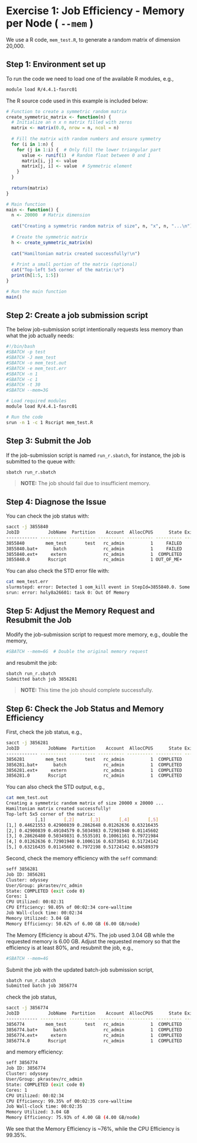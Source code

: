 # Exercise 1: Job Efficiency - Memory per Node ( `--mem` )

We use a R code, `mem_test.R`, to generate a random matrix of dimension 20,000.  

## Step 1: Environment set up
To run the code we need to load one of the available R modules, e.g.,

```bash
module load R/4.4.1-fasrc01
```

 The R source code used in this example  is included  below:

```r
# Function to create a symmetric random matrix
create_symmetric_matrix <- function(n) {
  # Initialize an n x n matrix filled with zeros
  matrix <- matrix(0.0, nrow = n, ncol = n)
  
  # Fill the matrix with random numbers and ensure symmetry
  for (i in 1:n) {
    for (j in 1:i) {  # Only fill the lower triangular part
      value <- runif(1)  # Random float between 0 and 1
      matrix[i, j] <- value
      matrix[j, i] <- value  # Symmetric element
    }
  }
  
  return(matrix)
}

# Main function
main <- function() {
  n <- 20000  # Matrix dimension
  
  cat("Creating a symmetric random matrix of size", n, "x", n, "...\n")
  
  # Create the symmetric matrix
  h <- create_symmetric_matrix(n)
  
  cat("Hamiltonian matrix created successfully!\n")
  
  # Print a small portion of the matrix (optional)
  cat("Top-left 5x5 corner of the matrix:\n")
  print(h[1:5, 1:5])
}

# Run the main function
main()
```

## Step 2: Create a job submission  script

The below job-submission script intentionally requests less memory than what the job
actually needs:

```bash
#!/bin/bash
#SBATCH -p test
#SBATCH -J mem_test
#SBATCH -o mem_test.out
#SBATCH -e mem_test.err
#SBATCH -n 1
#SBATCH -c 1
#SBATCH -t 30
#SBATCH --mem=3G 

# Load required modules
module load R/4.4.1-fasrc01

# Run the code
srun -n 1 -c 1 Rscript mem_test.R
```

## Step 3: Submit the Job

If the job-submission script is named `run_r.sbatch`, for instance, the job 
is submitted to the queue with:

```bash
sbatch run_r.sbatch
```
>**NOTE:** The job should fail due to insufficient memory. 

## Step 4: Diagnose the Issue

You can check the job status with:

```bash
sacct -j 3855840
JobID           JobName  Partition    Account  AllocCPUS      State ExitCode 
------------ ---------- ---------- ---------- ---------- ---------- -------- 
3855840        mem_test       test   rc_admin          1     FAILED      1:0 
3855840.bat+      batch              rc_admin          1     FAILED      1:0 
3855840.ext+     extern              rc_admin          1  COMPLETED      0:0 
3855840.0       Rscript              rc_admin          1 OUT_OF_ME+    0:125 
```

You can also check the STD error file with:

```bash
cat mem_test.err 
slurmstepd: error: Detected 1 oom_kill event in StepId=3855840.0. Some of the step tasks have been OOM Killed.
srun: error: holy8a26601: task 0: Out Of Memory
```

## Step 5: Adjust the Memory Request and Resubmit the Job

Modify the job-submission script to request more memory, e.g., double the memory,

```bash
#SBATCH --mem=6G  # Double the original memory request 
```

and resubmit the job:

```bash
sbatch run_r.sbatch 
Submitted batch job 3856281
```

>**NOTE:** This time the job should complete successfully.

## Step 6: Check the Job Status and Memory Efficiency

First, check the job status, e.g.,
```bash
sacct -j 3856281
JobID           JobName  Partition    Account  AllocCPUS      State ExitCode 
------------ ---------- ---------- ---------- ---------- ---------- -------- 
3856281        mem_test       test   rc_admin          1  COMPLETED      0:0 
3856281.bat+      batch              rc_admin          1  COMPLETED      0:0 
3856281.ext+     extern              rc_admin          1  COMPLETED      0:0 
3856281.0       Rscript              rc_admin          1  COMPLETED      0:0 
```
You can also check the STD output, e.g.,

```bash
cat mem_test.out 
Creating a symmetric random matrix of size 20000 x 20000 ...
Hamiltonian matrix created successfully!
Top-left 5x5 corner of the matrix:
           [,1]       [,2]      [,3]       [,4]       [,5]
[1,] 0.44621553 0.42900839 0.2862648 0.01262636 0.63216435
[2,] 0.42900839 0.49104579 0.5034983 0.72901940 0.01145602
[3,] 0.28626480 0.50349831 0.5535101 0.10061161 0.79721984
[4,] 0.01262636 0.72901940 0.1006116 0.63738541 0.51724142
[5,] 0.63216435 0.01145602 0.7972198 0.51724142 0.04589379
```

Second, check the memory efficiency with the `seff` command:

```bash
seff 3856281
Job ID: 3856281
Cluster: odyssey
User/Group: pkrastev/rc_admin
State: COMPLETED (exit code 0)
Cores: 1
CPU Utilized: 00:02:31
CPU Efficiency: 98.05% of 00:02:34 core-walltime
Job Wall-clock time: 00:02:34
Memory Utilized: 3.04 GB
Memory Efficiency: 50.62% of 6.00 GB (6.00 GB/node)
```

The Memory Efficiency is about 47%. The job used 3.04 GB while the requested memory 
is 6.00 GB. Adjust the requested memory so that the efficiency
is at least 80%, and resubmit the job, e.g.,

```bash
#SBATCH --mem=4G
```

Submit the job with the updated batch-job submission script,

```bash
sbatch run_r.sbatch 
Submitted batch job 3856774
```

check the job status,

```bash
sacct -j 3856774
JobID           JobName  Partition    Account  AllocCPUS      State ExitCode 
------------ ---------- ---------- ---------- ---------- ---------- -------- 
3856774        mem_test       test   rc_admin          1  COMPLETED      0:0 
3856774.bat+      batch              rc_admin          1  COMPLETED      0:0 
3856774.ext+     extern              rc_admin          1  COMPLETED      0:0 
3856774.0       Rscript              rc_admin          1  COMPLETED      0:0  
```

and memory efficiency:

```bash
seff 3856774 
Job ID: 3856774
Cluster: odyssey
User/Group: pkrastev/rc_admin
State: COMPLETED (exit code 0)
Cores: 1
CPU Utilized: 00:02:34
CPU Efficiency: 99.35% of 00:02:35 core-walltime
Job Wall-clock time: 00:02:35
Memory Utilized: 3.04 GB
Memory Efficiency: 75.93% of 4.00 GB (4.00 GB/node)
```

We see that the Memory Efficiency is ~76%, while the CPU Efficiency is 99.35%.
